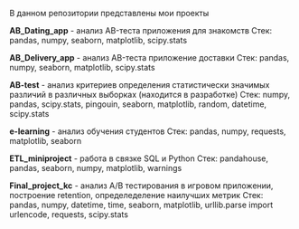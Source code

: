 В данном репозитории представлены мои проекты 

**AB_Dating_app** - анализ AB-теста приложения для знакомств
Стек: pandas, numpy, seaborn, matplotlib, scipy.stats

**AB_Delivery_app** - анализ AB-теста приложение доставки
Стек: pandas, numpy, seaborn, matplotlib, scipy.stats

**AB-test** - анализ критериев определения статистически значимых различий в различных выборках (находится в разработке)
Стек: numpy, pandas, scipy.stats, pingouin, seaborn, matplotlib, random, datetime, scipy.stats

**e-learning** - анализ обучения студентов 
Стек: pandas, numpy, requests, matplotlib, seaborn

**ETL_miniproject** - работа в связке SQL и Python
Стек: pandahouse, pandas, seaborn, numpy, matplotlib, warnings

**Final_project_kc** - анализ A/B тестирования в игровом приложении, построение retention, определеделение наилучших метрик
Стек: pandas, numpy, datetime, time, seaborn, matplotlib, urllib.parse import urlencode, requests, scipy.stats

